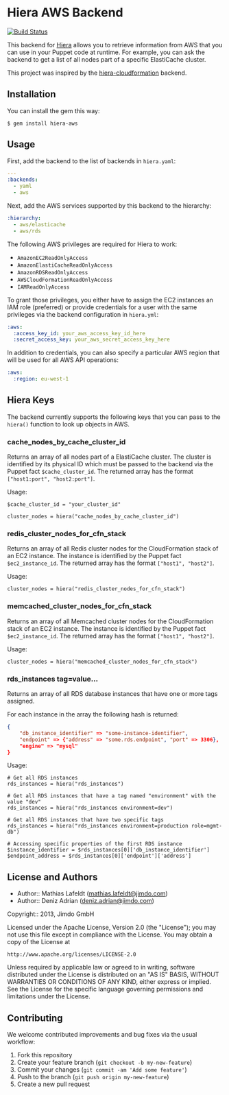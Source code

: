 # Hiera AWS Backend

[![Build Status](https://travis-ci.org/Jimdo/hiera-aws.png?branch=master)](https://travis-ci.org/Jimdo/hiera-aws)

This backend for [Hiera] allows you to retrieve information from AWS that you
can use in your Puppet code at runtime. For example, you can ask the backend to
get a list of all nodes part of a specific ElastiCache cluster.

This project was inspired by the [hiera-cloudformation] backend.

## Installation

You can install the gem this way:

    $ gem install hiera-aws

## Usage

First, add the backend to the list of backends in `hiera.yaml`:

```yaml
---
:backends:
  - yaml
  - aws
```

Next, add the AWS services supported by this backend to the hierarchy:

```yaml
:hierarchy:
  - aws/elasticache
  - aws/rds
```

The following AWS privileges are required for Hiera to work:

- `AmazonEC2ReadOnlyAccess`
- `AmazonElastiCacheReadOnlyAccess`
- `AmazonRDSReadOnlyAccess`
- `AWSCloudFormationReadOnlyAccess`
- `IAMReadOnlyAccess`

To grant those privileges, you either have to assign the EC2 instances an IAM
role (preferred) or provide credentials for a user with the same privileges via
the backend configuration in `hiera.yml`:

```yaml
:aws:
  :access_key_id: your_aws_access_key_id_here
  :secret_access_key: your_aws_secret_access_key_here
```

In addition to credentials, you can also specify a particular AWS region that
will be used for all AWS API operations:

```yaml
:aws:
  :region: eu-west-1
```

## Hiera Keys

The backend currently supports the following keys that you can pass to the
`hiera()` function to look up objects in AWS.

### cache_nodes_by_cache_cluster_id

Returns an array of all nodes part of a ElastiCache cluster. The cluster is
identified by its physical ID which must be passed to the backend via the Puppet
fact `$cache_cluster_id`. The returned array has the format `["host1:port",
"host2:port"]`.

Usage:

```
$cache_cluster_id = "your_cluster_id"

cluster_nodes = hiera("cache_nodes_by_cache_cluster_id")
```

### redis_cluster_nodes_for_cfn_stack

Returns an array of all Redis cluster nodes for the CloudFormation stack of an
EC2 instance. The instance is identified by the Puppet fact `$ec2_instance_id`.
The returned array has the format `["host1", "host2"]`.

Usage:

```
cluster_nodes = hiera("redis_cluster_nodes_for_cfn_stack")
```

### memcached_cluster_nodes_for_cfn_stack

Returns an array of all Memcached cluster nodes for the CloudFormation stack of
an EC2 instance. The instance is identified by the Puppet fact
`$ec2_instance_id`. The returned array has the format `["host1", "host2"]`.

Usage:

```
cluster_nodes = hiera("memcached_cluster_nodes_for_cfn_stack")
```

### rds_instances tag=value...

Returns an array of all RDS database instances that have one or more tags
assigned.

For each instance in the array the following hash is returned:

```json
{
    "db_instance_identifier" => "some-instance-identifier",
    "endpoint" => {"address" => "some.rds.endpoint", "port" => 3306},
    "engine" => "mysql"
}
```

Usage:

```
# Get all RDS instances
rds_instances = hiera("rds_instances")

# Get all RDS instances that have a tag named "environment" with the value "dev"
rds_instances = hiera("rds_instances environment=dev")

# Get all RDS instances that have two specific tags
rds_instances = hiera("rds_instances environment=production role=mgmt-db")

# Accessing specific properties of the first RDS instance
$instance_identifier = $rds_instances[0]['db_instance_identifier']
$endpoint_address = $rds_instances[0]['endpoint']['address']
```

## License and Authors

* Author:: Mathias Lafeldt (mathias.lafeldt@jimdo.com)
* Author:: Deniz Adrian (deniz.adrian@jimdo.com)

Copyright:: 2013, Jimdo GmbH

Licensed under the Apache License, Version 2.0 (the "License");
you may not use this file except in compliance with the License.
You may obtain a copy of the License at

    http://www.apache.org/licenses/LICENSE-2.0

Unless required by applicable law or agreed to in writing, software
distributed under the License is distributed on an "AS IS" BASIS,
WITHOUT WARRANTIES OR CONDITIONS OF ANY KIND, either express or implied.
See the License for the specific language governing permissions and
limitations under the License.

## Contributing

We welcome contributed improvements and bug fixes via the usual workflow:

1. Fork this repository
2. Create your feature branch (`git checkout -b my-new-feature`)
3. Commit your changes (`git commit -am 'Add some feature'`)
4. Push to the branch (`git push origin my-new-feature`)
5. Create a new pull request


[Hiera]: http://docs.puppetlabs.com/hiera/1/puppet.html
[hiera-cloudformation]: https://github.com/fanduel/hiera-cloudformation
